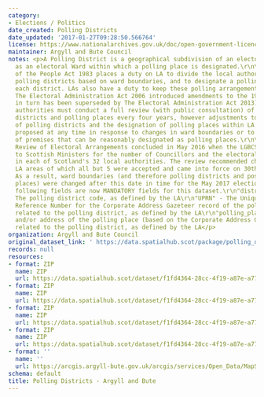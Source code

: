 ```yaml
---
category:
- Elections / Politics
date_created: Polling Districts
date_updated: '2017-01-27T09:28:50.566764'
license: https://www.nationalarchives.gov.uk/doc/open-government-licence/version/3/
maintainer: Argyll and Bute Council
notes: <p>A Polling District is a geographical subdivision of an electoral area such
  as an electoral Ward within which a polling place is designated.\r\n\r\nThe Representation
  of the People Act 1983 places a duty on LA to divide the local authority area into
  polling districts based on ward boundaries, and to designate a polling place for
  each district. LAs also have a duty to keep these polling arrangements under review.
  The Electoral Administration Act 2006 introduced amendments to the 1983 Act (which
  in turn has been superseded by The Electoral Administration Act 2013). Now local
  authorities must conduct a full review (with public consultation) of its polling
  districts and polling places every four years, however adjustments to the boundaries
  of polling districts and the designation of polling places within LA wards can be
  proposed at any time in response to changes in ward boundaries or to the availability
  of premises that can be reasonably designated as polling places.\r\n\r\nThe Fifth
  Review of Electoral Arrangements concluded in May 2016 when the LGBCS made recommendations
  to Scottish Ministers for the number of Councillors and the electoral ward boundaries
  in each of Scotland's 32 local authorities. The review recommended changes in 30
  LA areas of which all but 5 were accepted and came into force on 30th Sept 2016.
  As a result, ward boundaries (and therefore polling districts and possibly polling
  places) were changed after this date in time for the May 2017 elections.\r\n\r\nThe
  following fields are now MANDATORY fields for this dataset.\r\n"district_code" -
  The polling district code, as defined by the LA\r\n"UPRN" - The Unique Property
  Reference Number for the Corporate Address Gazeteer record of the polling place
  related to the polling district, as defined by the LA\r\n"polling_place" - The name
  and/or address of the polling place (based on the Corporate Address Gazeteer record)
  related to the polling district, as defined by the LA</p>
organization: Argyll and Bute Council
original_dataset_link: ' https://data.spatialhub.scot/package/polling_districts-ab'
records: null
resources:
- format: ZIP
  name: ZIP
  url: https://data.spatialhub.scot/dataset/f1fd4364-28cc-4f19-a87e-a7728e95437e/resource/ec0ab663-cef8-4b8b-a291-5fe8f957b69f/download/kprojects2017006-spatial-hub-uploads-2017pollingdistricts.zip
- format: ZIP
  name: ZIP
  url: https://data.spatialhub.scot/dataset/f1fd4364-28cc-4f19-a87e-a7728e95437e/resource/e3e827ae-b167-4a14-a7c7-3b18af254354/download/kprojects2017006-spatial-hub-uploads-2017pollingdistrictsv2.zip
- format: ZIP
  name: ZIP
  url: https://data.spatialhub.scot/dataset/f1fd4364-28cc-4f19-a87e-a7728e95437e/resource/4d1f3331-d78a-4f81-8463-16e4be53ca07/download/polling_district.zip
- format: ZIP
  name: ZIP
  url: https://data.spatialhub.scot/dataset/f1fd4364-28cc-4f19-a87e-a7728e95437e/resource/e457a319-0559-4e9a-bfd3-3445a19916e8/download/abc_polling_district.zip
- format: ''
  name: ''
  url: https://arcgis.argyll-bute.gov.uk/arcgis/services/Open_Data/MapServer/WFSServer?request=GetCapabilities&service=WFS
schema: default
title: Polling Districts - Argyll and Bute
---
```

